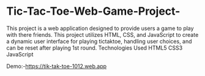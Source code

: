 # Tic-Tac-Toe-Web-Game-Project-
This project is a web application designed to provide users a game to play with there friends. This project utilizes HTML, CSS, and JavaScript to create a dynamic user interface for playing tictaktoe, handling user choices, and can be reset after playing 1st round.
Technologies Used
HTML5
CSS3 
JavaScript

Demo:-https://tik-tak-toe-1012.web.app
